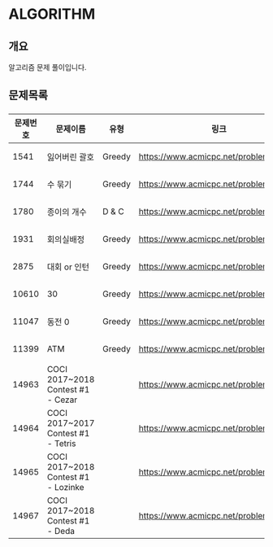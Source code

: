 # ALGORITHM

## 개요
알고리즘 문제 풀이입니다.

## 문제목록
###
문제번호 | 문제이름 | 유형 | 링크 | 상태 | 날짜
--- | --- | --- | --- | --- | ---
1541 | 잃어버린 괄호 | Greedy | https://www.acmicpc.net/problem/1541 | 완료 | 2019/08/26
1744 | 수 묶기 | Greedy | https://www.acmicpc.net/problem/1744 | 완료 | 2019/08/27
1780 | 종이의 개수 | D & C | https://www.acmicpc.net/problem/1744 | 완료 | 2019/08/27
1931 | 회의실배정 | Greedy | https://www.acmicpc.net/problem/1931 | 완료
2875 | 대회 or 인턴 | Greedy | https://www.acmicpc.net/problem/2875 | 완료 | 2019/08/27
10610 | 30 | Greedy | https://www.acmicpc.net/problem/10610 | 완료 | 2019/08/27
11047 | 동전 0 | Greedy | https://www.acmicpc.net/problem/11047 | 완료
11399 | ATM | Greedy | https://www.acmicpc.net/problem/11399 | 완료 | 2019/08/26
14963 | COCI 2017~2018 Contest #1 - Cezar |  | https://www.acmicpc.net/problem/14963 | 완료
14964 | COCI 2017~2017 Contest #1 - Tetris | | https://www.acmicpc.net/problem/14964 | 완료
14965 | COCI 2017~2018 Contest #1 - Lozinke | | https://www.acmicpc.net/problem/14965 | 완료
14967 | COCI 2017~2018 Contest #1 - Deda | | https://www.acmicpc.net/problem/14967 | X

